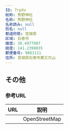 ```yaml
---
ID: 7rpXv
総称: 熊野神社
名称: 熊野神社
名称読み: null
別名: null
都道府県: 宮城県
区域: 石巻市
緯度: 38.4977987
経度: 141.2398835
郵便番号: 9861111
住所: 宮城県石巻市鹿又欠山
---
```


## その他

### 参考URL

| URL | 説明          |
| --- | ------------- |
|     | OpenStreetMap |
